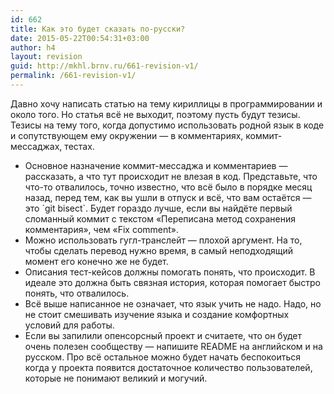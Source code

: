```yaml
---
id: 662
title: Как это будет сказать по-русски?
date: 2015-05-22T00:54:31+03:00
author: h4
layout: revision
guid: http://mkhl.brnv.ru/661-revision-v1/
permalink: /661-revision-v1/
---
```

Давно хочу написать статью на тему кириллицы в программировании и около того. Но статья всё не выходит, поэтому пусть будут тезисы. Тезисы на тему того, когда допустимо использовать родной язык в коде и сопутствующем ему окружении — в комментариях, коммит-мессаджах, тестах.

  * Основное назначение коммит-мессаджа и комментариев — рассказать, а что тут происходит не влезая в код. Представьте, что что-то отвалилось, точно известно, что всё было в порядке месяц назад, перед тем, как вы ушли в отпуск и всё, что вам остаётся — это \`git bisect\`. Будет гораздо лучше, если вы найдёте первый сломанный коммит с текстом «Переписана метод сохранения комментария», чем «Fix comment».
  * Можно использовать гугл-транслейт — плохой аргумент. На то, чтобы сделать перевод нужно время, в самый неподходящий момент его конечно же не будет.
  * Описания тест-кейсов должны помогать понять, что происходит. В идеале это должна быть связная история, которая помогает быстро понять, что отвалилось.
  * Всё выше написанное не означает, что язык учить не надо. Надо, но не стоит смешивать изучение языка и создание комфортных условий для работы.
  * Если вы запилили опенсорсный проект и считаете, что он будет очень полезен сообществу — напишите README на английском и на русском. Про всё остальное можно будет начать беспокоиться когда у проекта появится достаточное количество пользователей, которые не понимают великий и могучий.